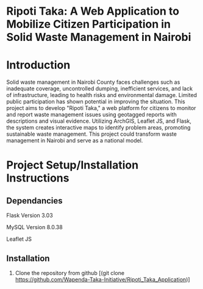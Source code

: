 # Ripoti Taka: A Web Application to Mobilize Citizen Participation in Solid Waste Management in Nairobi

# Introduction
Solid waste management in Nairobi County faces challenges such as inadequate coverage, uncontrolled dumping, inefficient services, and lack of infrastructure, leading to health risks and environmental damage. Limited public participation has shown potential in improving the situation. This project aims to develop "Ripoti Taka," a web platform for citizens to monitor and report waste management issues using geotagged reports with descriptions and visual evidence. Utilizing ArchGIS, Leaflet JS, and Flask, the system creates interactive maps to identify problem areas, promoting sustainable waste management. This project could transform waste management in Nairobi and serve as a national model.

# Project Setup/Installation Instructions

## Dependancies

Flask Version 3.03

MySQL Version 8.0.38

Leaflet JS

## Installation

1. Clone the repository from github
   [(git clone https://github.com/Wapenda-Taka-Initiative/Ripoti_Taka_Application)]
